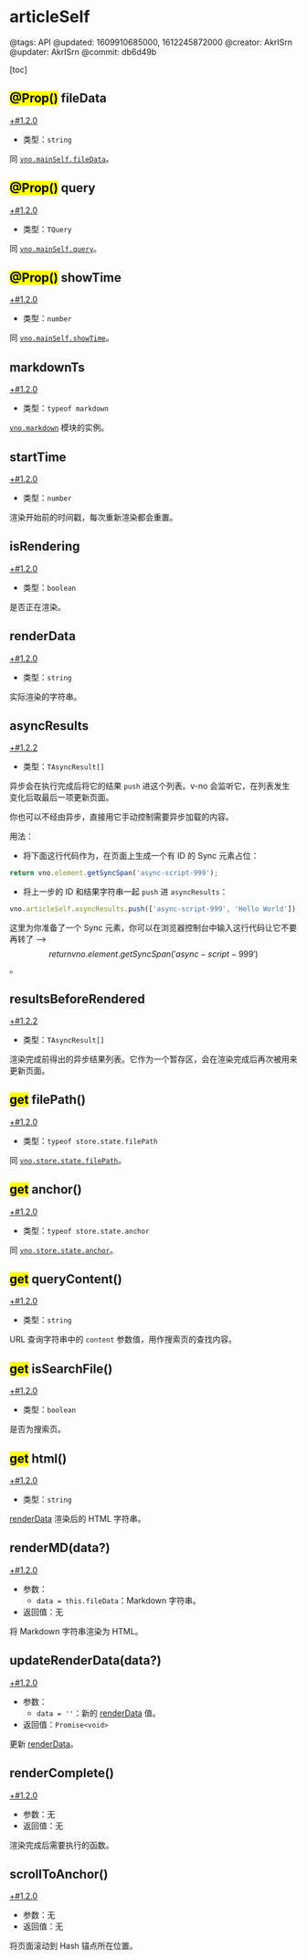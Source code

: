 # articleSelf

@tags: API
@updated: 1609910685000, 1612245872000
@creator: AkrISrn
@updater: AkrISrn
@commit: db6d49b

[toc]

## <mark>@Prop()</mark> fileData

[+#1.2.0](/snippets/version-when-last-update.md)

- 类型：`string`

同 [`vno.mainSelf.fileData`](/api/mainSelf.md "#h2-2")。

## <mark>@Prop()</mark> query

[+#1.2.0](/snippets/version-when-last-update.md)

- 类型：`TQuery`

同 [`vno.mainSelf.query`](/api/mainSelf.md "#h2-28")。

## <mark>@Prop()</mark> showTime

[+#1.2.0](/snippets/version-when-last-update.md)

- 类型：`number`

同 [`vno.mainSelf.showTime`](/api/mainSelf.md "#h2-16")。

## markdownTs

[+#1.2.0](/snippets/version-when-last-update.md)

- 类型：`typeof markdown`

[`vno.markdown`](/api/markdown.md "#") 模块的实例。

## startTime

[+#1.2.0](/snippets/version-when-last-update.md)

- 类型：`number`

渲染开始前的时间戳，每次重新渲染都会重置。

## isRendering

[+#1.2.0](/snippets/version-when-last-update.md)

- 类型：`boolean`

是否正在渲染。

## renderData

[+#1.2.0](/snippets/version-when-last-update.md)

- 类型：`string`

实际渲染的字符串。

## asyncResults

[+#1.2.2](/snippets/version-when-last-update.md)

- 类型：`TAsyncResult[]`

异步[](/docs/inline-script.md "#")会在执行完成后将它的结果 `push` 进这个列表。v-no 会监听它，在列表发生变化后取最后一项更新页面。

你也可以不经由异步[](/docs/inline-script.md "#")，直接用它手动控制需要异步加载的内容。

用法：

- 将下面这行代码作为[](/docs/inline-script.md "#")，在页面上生成一个有 ID 的 Sync 元素占位：

```js
return vno.element.getSyncSpan('async-script-999');
```

- 将上一步的 ID 和结果字符串一起 `push` 进 `asyncResults`：

```js
vno.articleSelf.asyncResults.push(['async-script-999', 'Hello World']);
```

这里为你准备了一个 Sync 元素，你可以在浏览器控制台中输入这行代码让它不要再转了 --> $$ return vno.element.getSyncSpan('async-script-999') $$。

## resultsBeforeRendered

[+#1.2.2](/snippets/version-when-last-update.md)

- 类型：`TAsyncResult[]`

渲染完成前得出的异步结果列表。它作为一个暂存区，会在渲染完成后再次被用来更新页面。

## <mark>get</mark> filePath()

[+#1.2.0](/snippets/version-when-last-update.md)

- 类型：`typeof store.state.filePath`

同 [`vno.store.state.filePath`](/api/store.md "#h2-1")。

## <mark>get</mark> anchor()

[+#1.2.0](/snippets/version-when-last-update.md)

- 类型：`typeof store.state.anchor`

同 [`vno.store.state.anchor`](/api/store.md "#h2-1")。

## <mark>get</mark> queryContent()

[+#1.2.0](/snippets/version-when-last-update.md)

- 类型：`string`

URL 查询字符串中的 `content` 参数值，用作搜索页的查找内容。

## <mark>get</mark> isSearchFile()

[+#1.2.0](/snippets/version-when-last-update.md)

- 类型：`boolean`

是否为搜索页。

## <mark>get</mark> html()

[+#1.2.0](/snippets/version-when-last-update.md)

- 类型：`string`

[renderData](/api/articleSelf.md "#h2-7") 渲染后的 HTML 字符串。

## renderMD(data?)

[+#1.2.0](/snippets/version-when-last-update.md)

- 参数：
    - `data = this.fileData`：Markdown 字符串。
- 返回值：无

将 Markdown 字符串渲染为 HTML。

## updateRenderData(data?)

[+#1.2.0](/snippets/version-when-last-update.md)

- 参数：
    - `data = ''`：新的 [renderData](/api/articleSelf.md "#h2-7") 值。
- 返回值：`Promise<void>`

更新 [renderData](/api/articleSelf.md "#h2-7")。

## renderComplete()

[+#1.2.0](/snippets/version-when-last-update.md)

- 参数：无
- 返回值：无

渲染完成后需要执行的函数。

## scrollToAnchor()

[+#1.2.0](/snippets/version-when-last-update.md)

- 参数：无
- 返回值：无

将页面滚动到 Hash 锚点所在位置。
